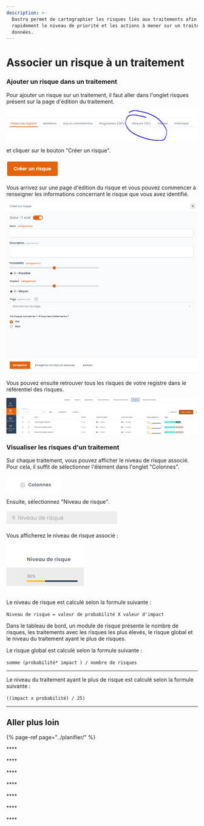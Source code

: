 ```yaml
---
description: >-
  Dastra permet de cartographier les risques liés aux traitements afin d’évaluer
  rapidement le niveau de priorité et les actions à mener sur un traitement de
  données.
---
```


# Associer un risque à un traitement

### Ajouter un risque dans un traitement 

Pour ajouter un risque sur un traitement, il faut aller dans l'onglet risques présent sur la page d'édition du traitement.

![](../../.gitbook/assets/image%20%2812%29.png)

et cliquer sur le bouton "Créer un risque".

![](../../.gitbook/assets/image%20%28128%29.png)

Vous arrivez sur une page d'édition du risque et vous pouvez commencer à renseigner les informations concernant le risque que vous avez identifié. 

![](../../.gitbook/assets/image%20%28174%29.png)

Vous pouvez ensuite retrouver tous les risques de votre registre dans le référentiel des risques.

![](../../.gitbook/assets/image%20%28138%29.png)



### Visualiser les risques d'un traitement

Sur chaque traitement, vous pouvez afficher le niveau de risque associé. Pour cela, il suffit de sélectionner l'élément dans l'onglet "Colonnes".

![](../../.gitbook/assets/image%20%2816%29.png)

Ensuite, sélectionnez "Niveau de risque".

![](../../.gitbook/assets/image%20%28167%29.png)

Vous afficherez le niveau de risque associé : 

![](../../.gitbook/assets/image%20%2897%29.png)

Le niveau de risque est calculé selon la formule suivante :

`Niveau de risque = valeur de probabilité X valeur d'impact`   


Dans le tableau de bord, un module de risque présente le nombre de risques, les traitements avec les risques les plus élevés, le risque global et le niveau du traitement ayant le plus de risques. 

Le risque global est calculé selon la formule suivante :  


`somme (probabilité* impact ) / nombre de risques`  
  
****

Le niveau du traitement ayant le plus de risque est calculé selon la formule suivante :  


`((impact x probabilité) / 25)`  
****

## **Aller plus loin**

{% page-ref page="../planifier/" %}



\*\*\*\*







\*\*\*\*

\*\*\*\*

\*\*\*\*

\*\*\*\*

\*\*\*\*

\*\*\*\*

